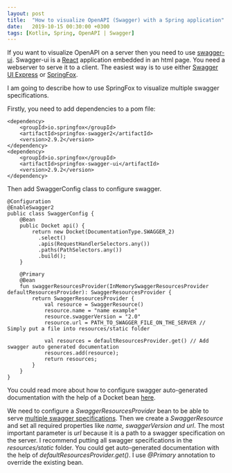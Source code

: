 ```yaml
---
layout: post
title:  "How to visualize OpenAPI (Swagger) with a Spring application"
date:   2019-10-15 00:30:00 +0300
tags: [Kotlin, Spring, OpenAPI | Swagger]
---
```


If you want to visualize OpenAPI on a server then you need to use [swagger-ui](https://swagger.io/tools/swagger-ui/). Swagger-ui is a [React](https://reactjs.org/) application embedded in an html page. You need a webserver to serve it to a client.
The easiest way is to use either [Swagger UI Express](https://www.npmjs.com/package/swagger-ui-express) or [SpringFox](https://springfox.github.io/springfox/).

I am going to describe how to use SpringFox to visualize multiple swagger specifications. 

Firstly, you need to add dependencies to a pom file:

```
<dependency>
    <groupId>io.springfox</groupId>
    <artifactId>springfox-swagger2</artifactId>
    <version>2.9.2</version>
</dependency>
<dependency>
    <groupId>io.springfox</groupId>
    <artifactId>springfox-swagger-ui</artifactId>
    <version>2.9.2</version>
</dependency>
```

Then add SwaggerConfig class to configure swagger.

```
@Configuration
@EnableSwagger2
public class SwaggerConfig {                                    
    @Bean
    public Docket api() { 
        return new Docket(DocumentationType.SWAGGER_2)  
          .select()                                  
          .apis(RequestHandlerSelectors.any())              
          .paths(PathSelectors.any())                          
          .build();                                           
    }

    @Primary
    @Bean
    fun swaggerResourcesProvider(InMemorySwaggerResourcesProvider defaultResourcesProvider): SwaggerResourcesProvider {
        return SwaggerResourcesProvider {
            val resource = SwaggerResource()
            resource.name = "name example"
            resource.swaggerVersion = "2.0"
            resource.url = PATH_TO_SWAGGER_FILE_ON_THE_SERVER // Simply put a file into resources/static folder

            val resources = defaultResourcesProvider.get() // Add swagger auto generated documentation
            resources.add(resource);
            return resources;
        }
    }    
}
```

You could read more about how to configure swagger auto-generated documentation with the help of a Docket bean [here](https://vmaks.github.io/other/2018/11/11/how-to-use-swagger-to-document-rest-api-part2.html).

We need to configure a *SwaggerResourcesProvider* bean to be able to serve [multiple swagger specifications](http://springfox.github.io/springfox/docs/current/#aggregating-multiple-swagger-specifications-in-the-same-swagger-ui).
Then we create a *SwaggerResource* and set all required properties like *name, swaggerVersion and url*. The most important parameter is *url* because it is a path to a swagger specification on the server. I recommend putting all swagger specifications in the *resources/static* folder. You could get auto-generated documentation with the help of *defaultResourcesProvider.get()*. I use *@Primary* annotation to override the existing bean.
